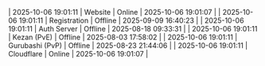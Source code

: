 | 2025-10-06 19:01:11 | Website | Online | 2025-10-06 19:01:07 |
| 2025-10-06 19:01:11 | Registration | Offline | 2025-09-09 16:40:23 |
| 2025-10-06 19:01:11 | Auth Server | Offline | 2025-08-18 09:33:31 |
| 2025-10-06 19:01:11 | Kezan (PvE) | Offline | 2025-08-03 17:58:02 |
| 2025-10-06 19:01:11 | Gurubashi (PvP) | Offline | 2025-08-23 21:44:06 |
| 2025-10-06 19:01:11 | Cloudflare | Online | 2025-10-06 19:01:07 |
